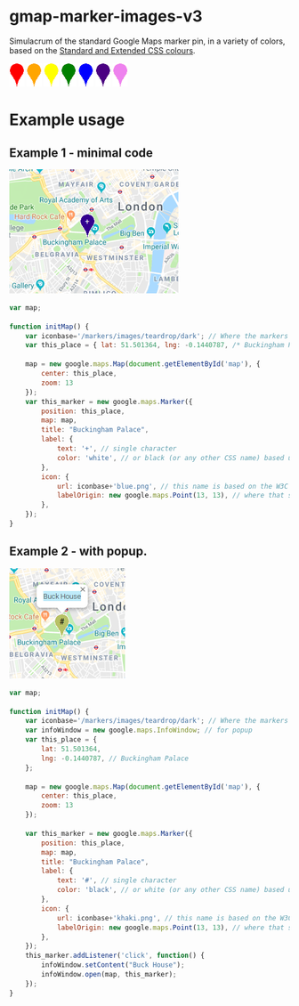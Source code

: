 # gmap-marker-images-v3

Simulacrum of the standard Google Maps marker pin, in a variety of colors, based on the [Standard and Extended CSS colours](https://www.w3.org/TR/css-color-3).

![red](https://raw.githubusercontent.com/pauljherring/gmap-marker-images-v3/master/images/teardrop/red.png)
![orange](https://raw.githubusercontent.com/pauljherring/gmap-marker-images-v3/master/images/teardrop/orange.png)
![yellow](https://raw.githubusercontent.com/pauljherring/gmap-marker-images-v3/master/images/teardrop/yellow.png)
![green](https://raw.githubusercontent.com/pauljherring/gmap-marker-images-v3/master/images/teardrop/green.png)
![blue](https://raw.githubusercontent.com/pauljherring/gmap-marker-images-v3/master/images/teardrop/blue.png)
![indigo](https://raw.githubusercontent.com/pauljherring/gmap-marker-images-v3/master/images/teardrop/indigo.png)
![violet](https://raw.githubusercontent.com/pauljherring/gmap-marker-images-v3/master/images/teardrop/violet.png)


# Example usage

## Example 1 - minimal code
![Example 1](https://raw.githubusercontent.com/pauljherring/gmap-marker-images-v3/master/example_1.png)
```js
var map;

function initMap() {
	var iconbase='/markers/images/teardrop/dark'; // Where the markers 
	var this_place = { lat: 51.501364, lng: -0.1440787, /* Buckingham Palace */};
	
	map = new google.maps.Map(document.getElementById('map'), {
        center: this_place,
        zoom: 13
    });
	var this_marker = new google.maps.Marker({
        position: this_place, 
        map: map,
        title: "Buckingham Palace",
        label: {
            text: '+', // single character
            color: 'white', // or black (or any other CSS name) based upon marker color
        },
        icon: {
            url: iconbase+'blue.png', // this name is based on the W3C names
            labelOrigin: new google.maps.Point(13, 13), // where that single label character goes
        },
    });
}
```
## Example 2 - with popup.
![Example 2](https://raw.githubusercontent.com/pauljherring/gmap-marker-images-v3/master/example_2.png)

```js
var map;

function initMap() {
	var iconbase='/markers/images/teardrop/dark'; // Where the markers directory is as viewed from a client
	var infoWindow = new google.maps.InfoWindow; // for popup
	var this_place = {
		lat: 51.501364, 
		lng: -0.1440787, // Buckingham Palace
	};

	map = new google.maps.Map(document.getElementById('map'), {
		center: this_place,
		zoom: 13
	});

	var this_marker = new google.maps.Marker({
		position: this_place, 
		map: map,
		title: "Buckingham Palace",
		label: {
			text: '#', // single character
			color: 'black', // or white (or any other CSS name) based upon marker color
		},
		icon: {
			url: iconbase+'khaki.png', // this name is based on the W3C names
			labelOrigin: new google.maps.Point(13, 13), // where that single label character goes
		},
	});
	this_marker.addListener('click', function() {
		infoWindow.setContent("Buck House");
		infoWindow.open(map, this_marker);
	});
}
```